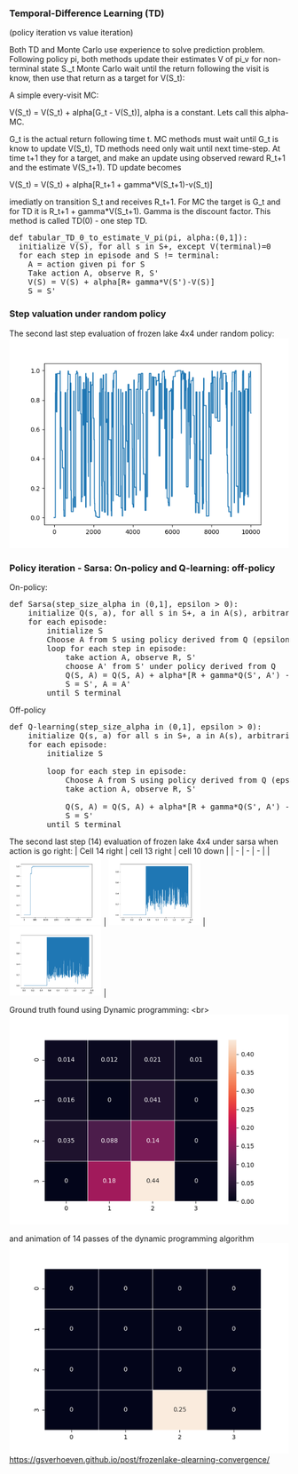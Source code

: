 ### Temporal-Difference Learning (TD)

(policy iteration vs value iteration)

Both TD and Monte Carlo use experience to solve prediction problem. Following policy pi, 
both methods update their estimates V of pi_v for non-terminal state S._t
Monte Carlo wait until the return following the visit is know, then use that return
as a target for V(S_t):

A simple every-visit MC:

V(S_t) = V(S_t) + alpha[G_t - V(S_t)], alpha is a constant. Lets call this alpha-MC.

G_t is the actual return following time t. MC methods must wait until G_t is know to update V(S_t), 
TD methods need only wait until next time-step. 
At time t+1 they for a target, and make an update using 
observed reward R_t+1 and the estimate V(S_t+1). TD update becomes

V(S_t) = V(S_t) + alpha[R_t+1 + gamma*V(S_t+1)-v(S_t)] 

imediatly on transition S_t and receives R_t+1. For MC the target is G_t and
for TD it is R_t+1 + gamma*V(S_t+1). Gamma is the discount factor.
This method is called TD(0) - one step TD.

<pre>
def tabular_TD_0_to_estimate_V_pi(pi, alpha:(0,1]):
  initialize V(S), for all s in S+, except V(terminal)=0
  for each step in episode and S != terminal:
    A = action given pi for S
	Take action A, observe R, S'
	V(S) = V(S) + alpha[R+ gamma*V(S')-V(S)]
	S = S'
</pre>

### Step valuation under random policy

The second last step evaluation of frozen lake 4x4 under random policy:
<img src="https://github.com/emoen/miniature/blob/master/ReinforcementLearning/img/random_policy_td0.png" />


### Policy iteration - Sarsa: On-policy and Q-learning: off-policy

On-policy:
<pre>
def Sarsa(step_size_alpha in (0,1], epsilon > 0):
    initialize Q(s, a), for all s in S+, a in A(s), arbitrarily, except Q(terminal, .)=0
	for each episode:
	    initialize S
		Choose A from S using policy derived from Q (epsilon-greedy)
		loop for each step in episode:
		    take action A, observe R, S'
			choose A' from S' under policy derived from Q
			Q(S, A) = Q(S, A) + alpha*[R + gamma*Q(S', A') - Q(S, A)]
			S = S', A = A'
	    until S terminal
</pre>

Off-policy
<pre>
def Q-learning(step_size_alpha in (0,1], epsilon > 0):
    initialize Q(s, a) for all s in S+, a in A(s), arbitrarily, except Q(terminal, .)=0
	for each episode:
	    initialize S

		loop for each step in episode:
			Choose A from S using policy derived from Q (epsilon-greedy)
		    take action A, observe R, S'
			
			Q(S, A) = Q(S, A) + alpha*[R + gamma*Q(S', A') - Q(S, A)]
			S = S'
	    until S terminal
</pre>			


The second last step (14) evaluation of frozen lake 4x4 under sarsa when action is go right:
| Cell 14 right | cell 13 right | cell 10 down |
| - | - | - |
|<img src="https://github.com/emoen/miniature/blob/master/ReinforcementLearning/img/SARSA_last_step_go_right.png" width=33%/> |
<img src="https://github.com/emoen/miniature/blob/master/ReinforcementLearning/img/SARSA_13_step_go_right_epsilon_02.png"  width=33% /> |
<img src="https://github.com/emoen/miniature/blob/master/ReinforcementLearning/img/SARSA_10_step_go_down_epsilon_02.png"  width=33% /> |

Ground truth found using Dynamic programming: <br\>
<img src="https://github.com/emoen/miniature/blob/master/ReinforcementLearning/img/dynamic_programming_ground_truth.png" />

and animation of 14 passes of the dynamic programming algorithm
<img src="https://github.com/emoen/miniature/blob/master/ReinforcementLearning/img/dynamic_programming_ground_truth_animation.gif" />
https://gsverhoeven.github.io/post/frozenlake-qlearning-convergence/
